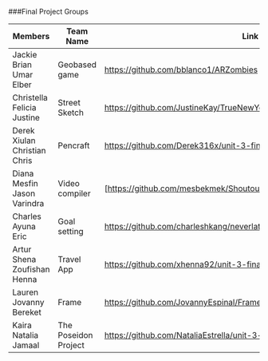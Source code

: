 ###Final Project Groups

|Members|Team Name|Link to Repo|Mentor|
|---|---|---|---|
|Jackie <br> Brian <br> Umar <br> Elber|Geobased game|https://github.com/bblanco1/ARZombies|Tom Elliott|
|Christella <br> Felicia <br> Justine|Street Sketch|https://github.com/JustineKay/TrueNewYorker|Cameron Spickert|
|Derek <br> Xiulan <br> Christian <br> Chris|Pencraft|https://github.com/Derek316x/unit-3-final-project|Tanner Welsh|
|Diana <br> Mesfin <br> Jason <br> Varindra|Video compiler|[https://github.com/mesbekmek/Shoutout](https://github.com/mesbekmek/Shoutout)|Shopkeep Team|
|Charles <br> Ayuna <br> Eric|Goal setting|https://github.com/charleshkang/neverlate/blob/master/NeverLateProjectProposal.md|Dave Grandinetti|
|Artur <br> Shena <br> Zoufishan <br> Henna|Travel App|https://github.com/xhenna92/unit-3-final-project|Jiaqi Liu|
|Lauren <br> Jovanny <br> Bereket|Frame|https://github.com/JovannyEspinal/Frame|Sarah Scott|
|Kaira <br> Natalia <br> Jamaal|The Poseidon Project|https://github.com/NataliaEstrella/unit-3-final-project|Michael Vilabrera|

 
